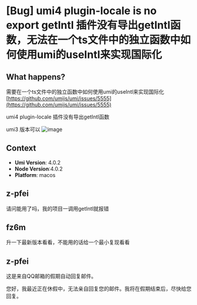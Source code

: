 # [Bug] umi4 plugin-locale is no export getIntl 插件没有导出getIntl函数，无法在一个ts文件中的独立函数中如何使用umi的useIntl来实现国际化

## What happens?

需要在一个ts文件中的独立函数中如何使用umi的useIntl来实现国际化
[https://github.com/umijs/umi/issues/5555](https://github.com/umijs/umi/issues/5555)

umi4 plugin-locale 插件没有导出getIntl函数

umi3 版本可以
![image](https://user-images.githubusercontent.com/20726419/175917450-5550b835-020b-4985-b414-2e35220c4b03.png)

## Context

- **Umi Version**: 4.0.2
- **Node Version**:4.0.2
- **Platform**: macos

## z-pfei

请问能用了吗，我的项目一调用getIntl就报错

## fz6m

升一下最新版本看看，不能用的话给一个最小复现看看

## z-pfei

这是来自QQ邮箱的假期自动回复邮件。

您好，我最近正在休假中，无法亲自回复您的邮件。我将在假期结束后，尽快给您回复。
